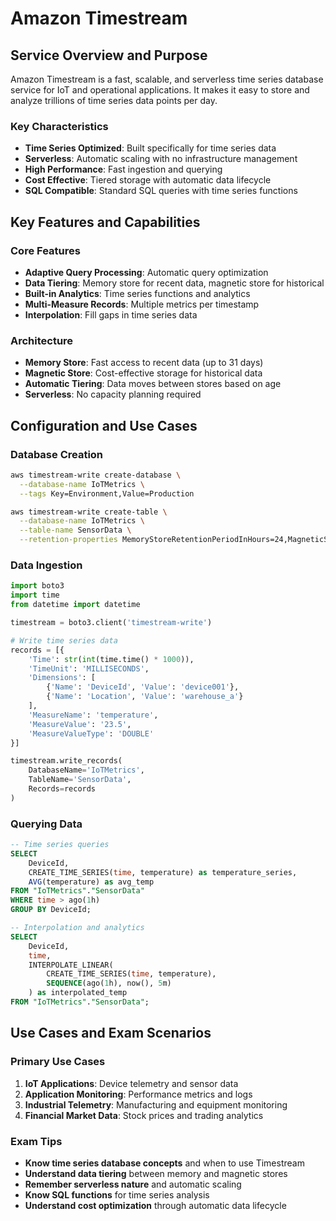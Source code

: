 # Amazon Timestream

## Service Overview and Purpose

Amazon Timestream is a fast, scalable, and serverless time series database service for IoT and operational applications. It makes it easy to store and analyze trillions of time series data points per day.

### Key Characteristics
- **Time Series Optimized**: Built specifically for time series data
- **Serverless**: Automatic scaling with no infrastructure management
- **High Performance**: Fast ingestion and querying
- **Cost Effective**: Tiered storage with automatic data lifecycle
- **SQL Compatible**: Standard SQL queries with time series functions

## Key Features and Capabilities

### Core Features
- **Adaptive Query Processing**: Automatic query optimization
- **Data Tiering**: Memory store for recent data, magnetic store for historical
- **Built-in Analytics**: Time series functions and analytics
- **Multi-Measure Records**: Multiple metrics per timestamp
- **Interpolation**: Fill gaps in time series data

### Architecture
- **Memory Store**: Fast access to recent data (up to 31 days)
- **Magnetic Store**: Cost-effective storage for historical data
- **Automatic Tiering**: Data moves between stores based on age
- **Serverless**: No capacity planning required

## Configuration and Use Cases

### Database Creation
```bash
aws timestream-write create-database \
  --database-name IoTMetrics \
  --tags Key=Environment,Value=Production

aws timestream-write create-table \
  --database-name IoTMetrics \
  --table-name SensorData \
  --retention-properties MemoryStoreRetentionPeriodInHours=24,MagneticStoreRetentionPeriodInDays=365
```

### Data Ingestion
```python
import boto3
import time
from datetime import datetime

timestream = boto3.client('timestream-write')

# Write time series data
records = [{
    'Time': str(int(time.time() * 1000)),
    'TimeUnit': 'MILLISECONDS',
    'Dimensions': [
        {'Name': 'DeviceId', 'Value': 'device001'},
        {'Name': 'Location', 'Value': 'warehouse_a'}
    ],
    'MeasureName': 'temperature',
    'MeasureValue': '23.5',
    'MeasureValueType': 'DOUBLE'
}]

timestream.write_records(
    DatabaseName='IoTMetrics',
    TableName='SensorData',
    Records=records
)
```

### Querying Data
```sql
-- Time series queries
SELECT
    DeviceId,
    CREATE_TIME_SERIES(time, temperature) as temperature_series,
    AVG(temperature) as avg_temp
FROM "IoTMetrics"."SensorData"
WHERE time > ago(1h)
GROUP BY DeviceId;

-- Interpolation and analytics
SELECT
    DeviceId,
    time,
    INTERPOLATE_LINEAR(
        CREATE_TIME_SERIES(time, temperature),
        SEQUENCE(ago(1h), now(), 5m)
    ) as interpolated_temp
FROM "IoTMetrics"."SensorData";
```

## Use Cases and Exam Scenarios

### Primary Use Cases
1. **IoT Applications**: Device telemetry and sensor data
2. **Application Monitoring**: Performance metrics and logs
3. **Industrial Telemetry**: Manufacturing and equipment monitoring
4. **Financial Market Data**: Stock prices and trading analytics

### Exam Tips
- **Know time series database concepts** and when to use Timestream
- **Understand data tiering** between memory and magnetic stores
- **Remember serverless nature** and automatic scaling
- **Know SQL functions** for time series analysis
- **Understand cost optimization** through automatic data lifecycle